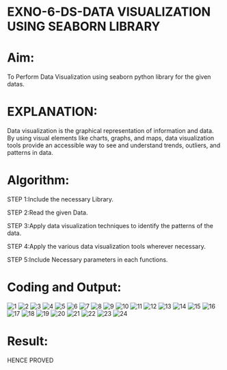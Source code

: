 # EXNO-6-DS-DATA VISUALIZATION USING SEABORN LIBRARY

# Aim:
  To Perform Data Visualization using seaborn python library for the given datas.

# EXPLANATION:
Data visualization is the graphical representation of information and data. By using visual elements like charts, graphs, and maps, data visualization tools provide an accessible way to see and understand trends, outliers, and patterns in data.

# Algorithm:
STEP 1:Include the necessary Library.

STEP 2:Read the given Data.

STEP 3:Apply data visualization techniques to identify the patterns of the data.

STEP 4:Apply the various data visualization tools wherever necessary.

STEP 5:Include Necessary parameters in each functions.

# Coding and Output:
![1](https://github.com/user-attachments/assets/6aabfbe9-dec9-4ff1-9f22-35f41c556089)
![2](https://github.com/user-attachments/assets/718d50f2-d588-4048-be7e-cac3bc8d5857)
![3](https://github.com/user-attachments/assets/9af46569-e96a-4ee7-bf75-d05ba8c3b83d)
![4](https://github.com/user-attachments/assets/6d2e72ad-e32c-443e-8f1a-a4c3f8ea5291)
![5](https://github.com/user-attachments/assets/0d16be3c-4435-4c4d-9d05-aa6d6e571bf5)
![6](https://github.com/user-attachments/assets/05abf932-14ea-4722-9eab-46d52d106163)
![7](https://github.com/user-attachments/assets/6df782d8-2b71-4626-83db-b16b34936bc8)
![8](https://github.com/user-attachments/assets/e5a99416-a492-4ba4-ad21-8c796c49392a)
![9](https://github.com/user-attachments/assets/1ede53b6-5276-40ba-a616-8082b349d547)
![10](https://github.com/user-attachments/assets/54c81127-1937-4d5b-ad3c-213a6f84c1fa)
![11](https://github.com/user-attachments/assets/5d9423b0-fee7-4054-9283-314f0341db55)
![12](https://github.com/user-attachments/assets/fb7c8a72-385e-4d03-8bc8-51bc4c90619f)
![13](https://github.com/user-attachments/assets/8be26031-d3c2-439a-9313-3cfc9c16afe3)
![14](https://github.com/user-attachments/assets/9d86c1bf-db1f-46b6-ac39-948ad8edd887)
![15](https://github.com/user-attachments/assets/8797925c-268a-475c-b35a-d47b88a26e0d)
![16](https://github.com/user-attachments/assets/573c19d8-fa53-4890-80f7-b6effb779581)
![17](https://github.com/user-attachments/assets/91678a19-23b0-4821-b303-4ace39c49655)
![18](https://github.com/user-attachments/assets/7da523ed-0524-400e-9883-5b6cd4192f34)
![19](https://github.com/user-attachments/assets/60e74509-04b8-4d2f-9d32-a76110beb8a3)
![20](https://github.com/user-attachments/assets/2fc20be7-f629-45e3-a382-6cd620d18a20)
![21](https://github.com/user-attachments/assets/0bb5f1b6-a3be-41c5-864a-17e88d5b6eca)
![22](https://github.com/user-attachments/assets/4b9255bc-80df-403f-b520-6166d7a37d93)
![23](https://github.com/user-attachments/assets/8baacbe2-4f7b-4f83-a81c-4d9034975c51)
![24](https://github.com/user-attachments/assets/8ff139b3-17be-4280-9724-5df0f17453b0)

# Result:
 HENCE PROVED
 
